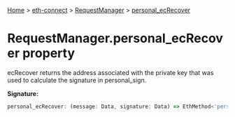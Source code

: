 [Home](./index) &gt; [eth-connect](./eth-connect.md) &gt; [RequestManager](./eth-connect.requestmanager.md) &gt; [personal\_ecRecover](./eth-connect.requestmanager.personal_ecrecover.md)

# RequestManager.personal\_ecRecover property

ecRecover returns the address associated with the private key that was used to calculate the signature in personal\_sign.

**Signature:**
```javascript
personal_ecRecover: (message: Data, signature: Data) => EthMethod<'personal_ecRecover'>
```
